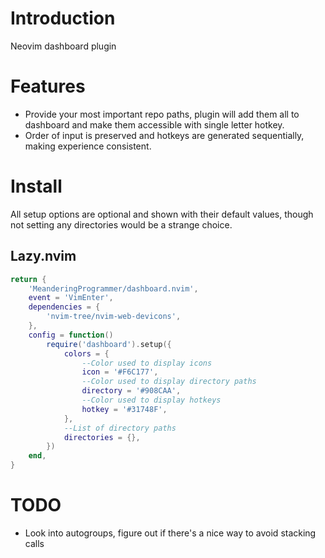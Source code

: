 # Introduction

Neovim dashboard plugin

# Features

* Provide your most important repo paths, plugin will add them all to dashboard and make them accessible
  with single letter hotkey.
* Order of input is preserved and hotkeys are generated sequentially, making experience consistent.

# Install

All setup options are optional and shown with their default values, though not setting any directories
would be a strange choice.

## Lazy.nvim

```lua
return {
    'MeanderingProgrammer/dashboard.nvim',
    event = 'VimEnter',
    dependencies = {
        'nvim-tree/nvim-web-devicons',
    },
    config = function()
        require('dashboard').setup({
            colors = {
                --Color used to display icons
                icon = '#F6C177',
                --Color used to display directory paths
                directory = '#908CAA',
                --Color used to display hotkeys
                hotkey = '#31748F',
            },
            --List of directory paths
            directories = {},
        })
    end,
}
```

# TODO

* Look into autogroups, figure out if there's a nice way to avoid stacking calls
